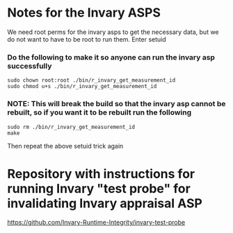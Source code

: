 # Notes for the Invary ASPS

We need root perms for the invary asps to get the necessary data, but we do not want to have to be root to run them. Enter setuid

### Do the following to make it so anyone can run the invary asp successfully

```
sudo chown root:root ./bin/r_invary_get_measurement_id
sudo chmod u+s ./bin/r_invary_get_measurement_id
```

### NOTE: This will break the build so that the invary asp cannot be rebuilt, so if you want it to be rebuilt run the following

```
sudo rm ./bin/r_invary_get_measurement_id
make
```

Then repeat the above setuid trick again


# Repository with instructions for running Invary "test probe" for invalidating Invary appraisal ASP

https://github.com/Invary-Runtime-Integrity/invary-test-probe
